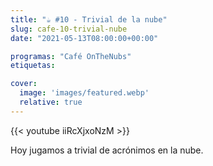 ```yaml
---
title: "☕️ #10 - Trivial de la nube"
slug: cafe-10-trivial-nube
date: "2021-05-13T08:00:00+00:00"

programas: "Café OnTheNubs"
etiquetas:

cover:
  image: 'images/featured.webp'
  relative: true
---
```


{{< youtube iiRcXjxoNzM >}}

Hoy jugamos a trivial de acrónimos en la nube.
